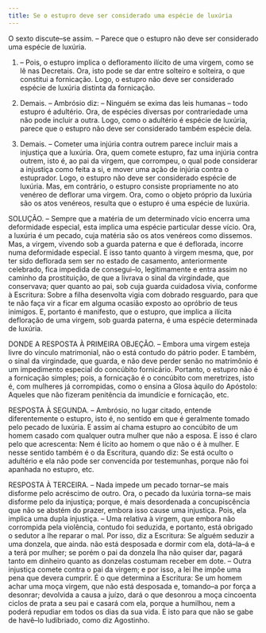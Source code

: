 ```yaml
---
title: Se o estupro deve ser considerado uma espécie de luxúria
---
```


O sexto discute–se assim. – Parece que o estupro não deve ser considerado uma espécie de luxúria.  

1. – Pois, o estupro implica o defloramento ilícito de uma virgem, como se lê nas Decretais. Ora, isto pode se dar entre solteiro e solteira, o que constitui a fornicação. Logo, o estupro não deve ser considerado espécie de luxúria distinta da fornicação.  

2. Demais. – Ambrósio diz: – Ninguém se exima das leis humanas – todo estupro é adultério. Ora, de espécies diversas por contrariedade uma não pode incluir a outra. Logo, como o adultério é espécie de luxúria, parece que o estupro não deve ser considerado também espécie dela.  

3. Demais. – Cometer uma injúria contra outrem parece incluir mais a injustiça que a luxúria. Ora, quem comete estupro, faz uma injúria contra outrem, isto é, ao pai da virgem, que corrompeu, o qual pode considerar a injustiça como feita a si, e mover uma ação de injúria contra o estuprador. Logo, o estupro não deve ser considerado espécie de luxúria.  Mas, em contrário, o estupro consiste propriamente no ato venéreo de deflorar uma virgem. Ora, como o objeto próprio da luxúria são os atos venéreos, resulta que o estupro é uma espécie de luxúria.  

SOLUÇÃO. – Sempre que a matéria de um determinado vício encerra uma deformidade especial, esta implica uma espécie particular desse vício. Ora, a luxúria é um pecado, cuja matéria são os atos venéreos como dissemos. Mas, a virgem, vivendo sob a guarda paterna e que é deflorada, incorre numa deformidade especial. E isso tanto quanto à virgem mesma, que, por ter sido deflorada sem ser no estado de casamento, anteriormente celebrado, fica impedida de consegui–lo, legitimamente e entra assim no caminho da prostituição, de que a livrava o sinal da virgindade, que conservava; quer quanto ao pai, sob cuja guarda cuidadosa vivia, conforme à Escritura: Sobre a filha desenvolta vigia com dobrado resguardo, para que te não faça vir a ficar em alguma ocasião exposto ao opróbrio de teus inimigos. E, portanto é manifesto, que o estupro, que implica a ilícita defloração de uma virgem, sob guarda paterna, é uma espécie determinada de luxúria.  

DONDE A RESPOSTA À PRIMEIRA OBJEÇÃO. – Embora uma virgem esteja livre do vínculo matrimonial, não o está contudo do pátrio poder. E também, o sinal da virgindade, que guarda, e não deve perder senão no matrimônio é um impedimento especial do concúbito fornicário. Portanto, o estupro não é a fornicação simples; pois, a fornicação é o concúbito com meretrizes, isto é, com mulheres já corrompidas, como o ensina a Glosa àquilo do Apóstolo: Aqueles que não fizeram penitência da imundície e fornicação, etc.  

RESPOSTA À SEGUNDA. – Ambrósio, no lugar citado, entende diferentemente o estupro, isto é, no sentido em que é geralmente tomado pelo pecado de luxúria. E assim aí chama estupro ao concúbito de um homem casado com qualquer outra mulher que não a esposa. E isso é claro pelo que acrescenta: Nem é lícito ao homem o que não o é à mulher. E nesse sentido também é o da Escritura, quando diz: Se está oculto o adultério e ela não pode ser convencida por testemunhas, porque não foi apanhada no estupro, etc.  

RESPOSTA À TERCEIRA. – Nada impede um pecado tornar–se mais disforme pelo acréscimo de outro. Ora, o pecado da luxúria torna–se mais disforme pelo da injustiça; porque, é mais desordenada a concupiscência que não se abstém do prazer, embora isso cause uma injustiça. Pois, ela implica uma dupla injustiça. – Uma relativa à virgem, que embora não corrompida pela violência, contudo foi seduzida, e portanto, está obrigado o sedutor a lhe reparar o mal. Por isso, diz a Escritura: Se alguém seduzir a uma donzela, que ainda. não está desposada e dormir com ela, dotá–la–á e a terá por mulher; se porém o pai da donzela lha não quiser dar, pagará tanto em dinheiro quanto as donzelas costumam receber em dote. – Outra injustiça comete contra o pai da virgem; e por isso, a lei lhe impõe uma pena que devera cumprir. É o que determina a Escritura: Se um homem achar uma moça virgem, que não está desposada e, tomando–a por força a desonrar; devolvida a causa a juízo, dará o que desonrou a moça cincoenta ciclos de prata a seu pai e casará com ela, porque a humilhou, nem a poderá repudiar em todos os dias da sua vida. E isto para que não se gabe de havê–lo ludibriado, como diz Agostinho.